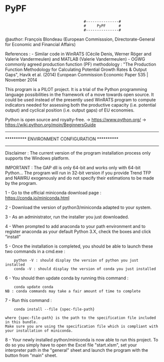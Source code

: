 # PyPF
                                        #---------------#
                                        #     PyPF      #
                                        #---------------#

@author: François Blondeau (European Commisssion, Directorate-General for Economic and Financial Affairs)

References :
    - Similar code in WinRATS (Cécile Denis, Werner Röger and Valerie Vandermeulen)
        and MATLAB (Valerie Vandermeulen)
    - OGWG commonly agreed production function (PF) methodology :
        "The Production Function Methodology
for Calculating Potential Growth Rates & Output Gaps", Havik et al. (2014)
European Commission Economic Paper 535 | November 2014

This program is a PILOT project.
It is a trial of the Python programming language possibilities in the framework of a move towards open source.
It could be used instead of the presently used WinRATS program to compute indicators needed for assessing both
the productive capacity (i.e. potential output) and cyclical position (i.e. output gaps) of EU economies.

Python is open source and royalty-free.
-> https://www.python.org/
-> https://wiki.python.org/moin/BeginnersGuide


*************************************************
**********  ENVIRONMENT CONFIGURATION  **********
*************************************************

Disclaimer : The current version of the program installation process only supports the Windows platform.

IMPORTANT : The GAP dll is only 64-bit and works only with 64-bit Python...
The program will run in 32-bit version if you provide Trend TFP and NAWRU exogenously and do not specify their estimations to be made by the program.

1 - Go to the official miniconda download page : https://conda.io/miniconda.html

2 - Download the version of python3/miniconda adapted to your system.

3 - As an administrator, run the installer you just downloaded.

4 - When prompted to add anaconda to your path environment and to register anaconda as your default Python 3.X, check the boxes and click “install”

5 - Once the installation is completed, you should be able to launch these two commands in a cmd.exe  :

        python -V : should display the version of python you just installed
        conda -V : should display the version of conda you just installed   

6 - You should then update conda by running this command :

        conda update conda
    NB : conda commands may take a fair amount of time to complete 
    
7 - Run this command : 

        conda install --file {spec-file-path}
       
    where {spec-file-path} is the path to the specification file included in this bundle. 
    Make sure you are using the specification file which is compliant with your installation of miniconda. 
    
8 - Your newly installed python/miniconda is now able to run this project. To do so you simply have to open the Excel file "start.xlsm", set your interpreter path in the "general" sheet and launch the program with the button from "main" sheet. 
